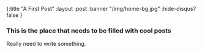 {:title "A First Post"
 :layout :post
 :banner "/img/home-bg.jpg"
 :hide-disqus? false
}

### This is the place that needs to be filled with cool posts

Really need to write something.
